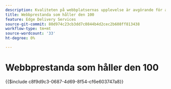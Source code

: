 ```yaml
---
description: Kvaliteten på webbplatsernas upplevelse är avgörande för att du ska kunna uppnå webbplatsens affärsmål och få besökarna nöjda.
title: Webbprestanda som håller den 100
feature: Edge Delivery Services
source-git-commit: 80d974c23cb3dd7c0844b4d2cec2b608ff813438
workflow-type: tm+mt
source-wordcount: '33'
ht-degree: 0%

---
```


# Webbprestanda som håller den 100

{{$include c8f9d9c3-0687-4d69-8f54-cf6e603747a8}}